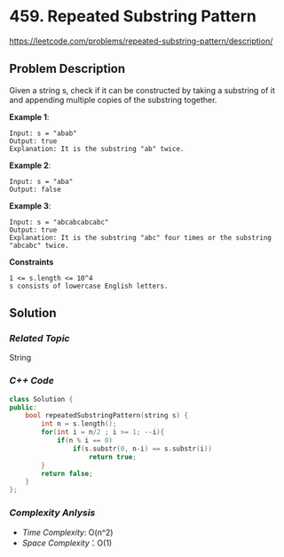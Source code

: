 # 459. Repeated Substring Pattern
https://leetcode.com/problems/repeated-substring-pattern/description/

## Problem Description

Given a string s, check if it can be constructed by taking a substring of it and appending multiple copies of the substring together.


**Example 1**:
```
Input: s = "abab"
Output: true
Explanation: It is the substring "ab" twice.
```
**Example 2**:
```
Input: s = "aba"
Output: false
```
**Example 3**:
```
Input: s = "abcabcabcabc"
Output: true
Explanation: It is the substring "abc" four times or the substring "abcabc" twice.
```

**Constraints**
```
1 <= s.length <= 10^4
s consists of lowercase English letters.
```

## Solution

### _Related Topic_
   String

### _C++ Code_
```cpp
class Solution {
public:
    bool repeatedSubstringPattern(string s) {
        int n = s.length();
        for(int i = n/2 ; i >= 1; --i){
            if(n % i == 0)
                if(s.substr(0, n-i) == s.substr(i))
                    return true;
        }
        return false;
    }
}; 
```

### _Complexity Anlysis_
- _Time Complexity_: O(n^2)
- _Space Complexity_：O(1)
